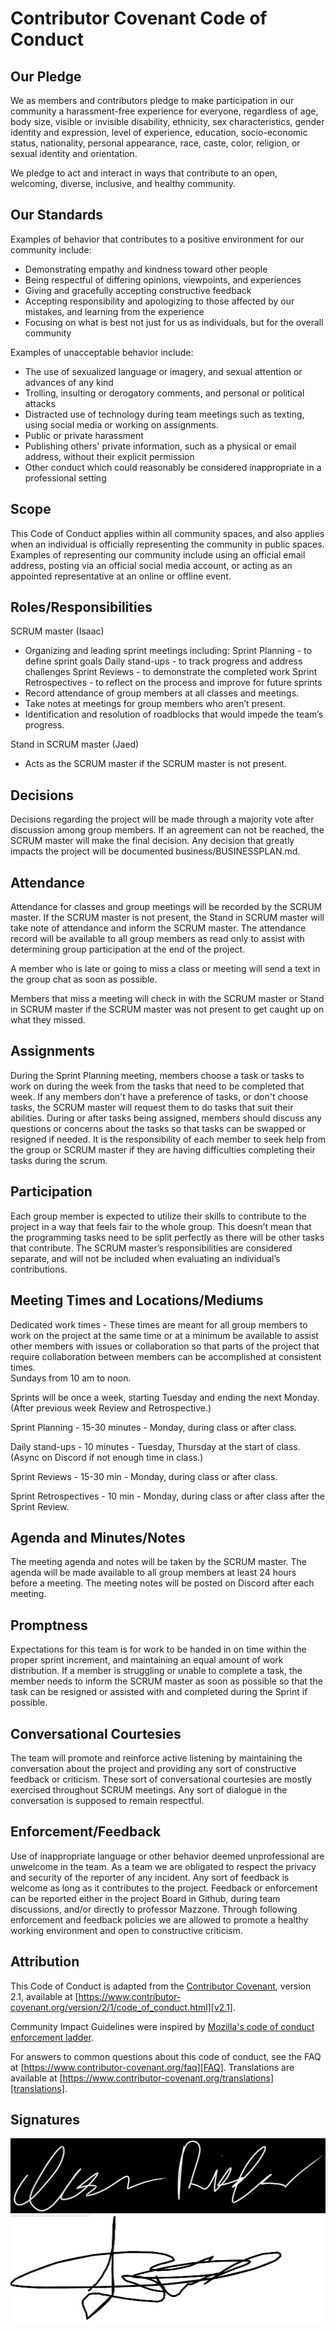 # Contributor Covenant Code of Conduct

## Our Pledge

We as members and contributors pledge to make participation in our
community a harassment-free experience for everyone, regardless of age, body
size, visible or invisible disability, ethnicity, sex characteristics, gender
identity and expression, level of experience, education, socio-economic status,
nationality, personal appearance, race, caste, color, religion, or sexual
identity and orientation.

We pledge to act and interact in ways that contribute to an open, welcoming,
diverse, inclusive, and healthy community.

## Our Standards

Examples of behavior that contributes to a positive environment for our
community include:

* Demonstrating empathy and kindness toward other people
* Being respectful of differing opinions, viewpoints, and experiences
* Giving and gracefully accepting constructive feedback
* Accepting responsibility and apologizing to those affected by our mistakes,
  and learning from the experience
* Focusing on what is best not just for us as individuals, but for the overall
  community

Examples of unacceptable behavior include:

* The use of sexualized language or imagery, and sexual attention or advances of
  any kind
* Trolling, insulting or derogatory comments, and personal or political attacks
* Distracted use of technology during team meetings such as texting, using social media or working on assignments.
* Public or private harassment
* Publishing others' private information, such as a physical or email address,
  without their explicit permission
* Other conduct which could reasonably be considered inappropriate in a
  professional setting

## Scope

This Code of Conduct applies within all community spaces, and also applies when
an individual is officially representing the community in public spaces.
Examples of representing our community include using an official email address,
posting via an official social media account, or acting as an appointed
representative at an online or offline event.

## Roles/Responsibilities
SCRUM master (Isaac)
  - Organizing and leading sprint meetings including: 
	Sprint Planning - to define sprint goals
	Daily stand-ups - to track progress and address challenges
	Sprint Reviews - to demonstrate the completed work
	Sprint Retrospectives - to reflect on the process and improve for future sprints
  - Record attendance of group members at all classes and meetings.
  - Take notes at meetings for group members who aren’t present.
  - Identification and resolution of roadblocks that would impede the team’s progress.

Stand in SCRUM master (Jaed)
  - Acts as the SCRUM master if the SCRUM master is not present.

## Decisions
Decisions regarding the project will be made through a majority vote after discussion among group members. If an agreement can not be reached, the SCRUM master will make the final decision. Any decision that greatly impacts the project will be documented business/BUSINESSPLAN.md.

## Attendance
Attendance for classes and group meetings will be recorded by the SCRUM master.  If the SCRUM master is not present, the Stand in SCRUM master will take note of attendance and inform the SCRUM master.  The attendance record will be available to all group members as read only to assist with determining group participation at the end of the project.

A member who is late or going to miss a class or meeting will send a text in the group chat as soon as possible.

Members that miss a meeting will check in with the SCRUM master or Stand in SCRUM master if the SCRUM master was not present to get caught up on what they missed.

## Assignments
During the Sprint Planning meeting, members choose a task or tasks to work on during the week from the tasks that need to be completed that week.  If any members don't have a preference of tasks, or don't choose tasks, the SCRUM master will request them to do tasks that suit their abilities.  During or after tasks being assigned, members should discuss any questions or concerns about the tasks so that tasks can be swapped or resigned if needed.  It is the responsibility of each member to seek help from the group or SCRUM master if they are having difficulties completing their tasks during the scrum.

## Participation
Each group member is expected to utilize their skills to contribute to the project in a way that feels fair to the whole group.  This doesn’t mean that the programming tasks need to be split perfectly as there will be other tasks that contribute.  The SCRUM master’s responsibilities are considered separate, and will not be included when evaluating an individual’s contributions.

## Meeting Times and Locations/Mediums
Dedicated work times - These times are meant for all group members to work on the project at the same time or at a minimum be available to assist other members with issues or collaboration so that parts of the project that require collaboration between members can be accomplished at consistent times.  
Sundays from 10 am to noon.

Sprints will be once a week, starting Tuesday and ending the next Monday. (After previous week Review and Retrospective.)

Sprint Planning - 15-30 minutes - Monday, during class or after class.

Daily stand-ups - 10 minutes - Tuesday, Thursday at the start of class.  (Async on Discord if not enough time in class.)

Sprint Reviews - 15-30 min - Monday, during class or after class.

Sprint Retrospectives - 10 min - Monday, during class or after class after the Sprint Review.

## Agenda and Minutes/Notes
The meeting agenda and notes will be taken by the SCRUM master.  The agenda will be made available to all group members at least 24 hours before a meeting.  The meeting notes will be posted on Discord after each meeting.

## Promptness
Expectations for this team is for work to be handed in on time within the proper sprint increment, and maintaining an equal amount of work distribution.  If a member is struggling or unable to complete a task, the member needs to inform the SCRUM master as soon as possible so that the task can be resigned or assisted with and completed during the Sprint if possible.

## Conversational Courtesies
 The team will promote and reinforce active listening by maintaining the conversation about the project and providing any sort of constructive feedback or criticism. These sort of conversational courtesies are mostly exercised throughout SCRUM meetings. Any sort of dialogue in the conversation is supposed to remain respectful.

## Enforcement/Feedback
 Use of inappropriate language or other behavior deemed unprofessional are unwelcome in the team. As a team we are obligated to respect the privacy and security of the reporter of any incident. Any sort of feedback is welcome as long as it contributes to the project. Feedback or enforcement can be reported either in the project Board in Github, during team discussions, and/or directly to professor Mazzone. Through following enforcement and feedback policies we are allowed to promote a healthy working environment and open to constructive criticism.


## Attribution

This Code of Conduct is adapted from the [Contributor Covenant][homepage],
version 2.1, available at
[https://www.contributor-covenant.org/version/2/1/code_of_conduct.html][v2.1].

Community Impact Guidelines were inspired by
[Mozilla's code of conduct enforcement ladder][Mozilla CoC].

For answers to common questions about this code of conduct, see the FAQ at
[https://www.contributor-covenant.org/faq][FAQ]. Translations are available at
[https://www.contributor-covenant.org/translations][translations].

[homepage]: https://www.contributor-covenant.org
[v2.1]: https://www.contributor-covenant.org/version/2/1/code_of_conduct.html
[Mozilla CoC]: https://github.com/mozilla/diversity
[FAQ]: https://www.contributor-covenant.org/faq
[translations]: https://www.contributor-covenant.org/translations



## Signatures

![Isaac's Signature](src/signature_Isaac.jpg)
![Jaed's Signature](src/928B90A3-AC49-4A63-85FF-6639E0E28A46_4_5005_c.jpeg)

